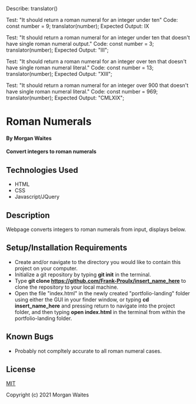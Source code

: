Describe: translator()

Test: "It should return a roman numeral for an integer under ten"
Code:
const number = 9;
translator(number);
Expected Output: IX

Test: "It should return a roman numeral for an integer under ten that doesn't have single roman numeral output."
Code:
const number = 3;
translator(number);
Expected Output: "III";

Test: "It should return a roman numeral for an integer over ten that doesn't have single roman numeral literal."
Code:
const number = 13;
translator(number);
Expected Output: "XIII";

Test: "It should return a roman numeral for an integer over 900 that doesn't have single roman numeral literal."
Code:
const number = 969;
translator(number);
Expected Output: "CMLXIX";

# Roman Numerals

#### By Morgan Waites

#### Convert integers to roman numerals

## Technologies Used

* HTML
* CSS
* Javascript/JQuery

## Description

Webpage converts integers to roman numerals from input, displays below.

## Setup/Installation Requirements

* Create and/or navigate to the directory you would like to contain this project on your computer.
* Initialize a git repository by typing **git init** in the terminal.
* Type **git clone https://github.com/Frank-Proulx/insert_name_here** to clone the repository to your local machine.
* Open the file "index.html" in the newly created "portfolio-landing" folder using either the GUI in your finder window, or typing **cd insert_name_here** and pressing return to navigate into the project folder, and then typing **open index.html** in the terminal from within the portfolio-landing folder.  

## Known Bugs

* Probably not compltely accurate to all roman numeral cases.

## License

[MIT](https://opensource.org/licenses/MIT)

Copyright (c) 2021 Morgan Waites